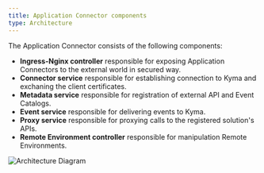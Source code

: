 ```yaml
---
title: Application Connector components
type: Architecture
---
```


The Application Connector consists of the following components:

* **Ingress-Nginx controller** responsible for exposing Application Connectors to the external world in secured way.
* **Connector service** responsible for establishing connection to Kyma and exchaning the client certificates.
* **Metadata service** responsible for registration of external API and Event Catalogs.
* **Event service** responsible for delivering events to Kyma.
* **Proxy service** responsible for proxying calls to the registered solution's APIs.
* **Remote Environment controller** responsible for manipulation Remote Environments.


![Architecture Diagram](assets/001-application-connector.png)
